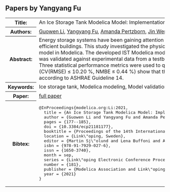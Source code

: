## Papers by Yangyang Fu
<table><tr><th>Title:</th>
<td>An Ice Storage Tank Modelica Model: Implementation and Validation</td>
</tr>
<tr><th>Authors:</th>
<td>
<a href="/proceedings/authors/GuowenLi">Guowen Li</a>, <a href="/proceedings/authors/YangyangFu">Yangyang Fu</a>, <a href="/proceedings/authors/AmandaPertzborn">Amanda Pertzborn</a>, <a href="/proceedings/authors/JinWen">Jin Wen</a> and <a href="/proceedings/authors/ZhengO'Neill">Zheng O’Neill</a></td>
</tr>
<tr><th>Abstract:</th>
<td>Energy storage systems have been gaining attention as a means of load management in grid-interactive efficient buildings. This study investigated the physics of the ice storage tank (IST) and implemented an IST model in Modelica. The developed IST Modelica model was compared with a similar model in EnergyPlus and was validated against experimental data from a testbed at the National Institute of Standards and Technology. Three statistical performance metrics were used to quantify the accuracy of the IST model. Validation results (CV(RMSE) ≤ 10.20 %, NMBE ≤ 0.44 %) show that the proposed model has a good prediction accuracy according to ASHRAE Guideline 14.</td></tr>
<tr><th>Keywords:</th>
<td>Ice storage tank, Modelica modeling, Model validation</td></tr>
<tr><th>Paper:</th>
<td><a href="https://doi.org/10.3384/ecp21181177">full paper</a></td>
</tr>
<tr><th>Bibtex:</th>
<td><pre>
@InProceedings{modelica.org:Li:2021,
  title = {An Ice Storage Tank Modelica Model: Implementation and Validation},
  author = {Guowen Li and Yangyang Fu and Amanda Pertzborn and Jin Wen and Zheng O{\textquoteright}Neill},
  pages = {177--185},
  doi = {10.3384/ecp21181177},
  booktitle = {Proceedings of the 14th International Modelica Conference},
  location = {Link\&quot;oping, Sweden},
  editor = {Martin Sj\&quot;olund and Lena Buffoni and Adrian Pop and Lennart Ochel},
  isbn = {978-91-7929-027-6},
  issn = {1650-3740},
  month = sep,
  series = {Link\&quot;oping Electronic Conference Proceedings},
  number = {181},
  publisher = {Modelica Association and Link\&quot;oping University Electronic Press},
  year = {2021}
}
</pre></td></tr>
</table><br>
